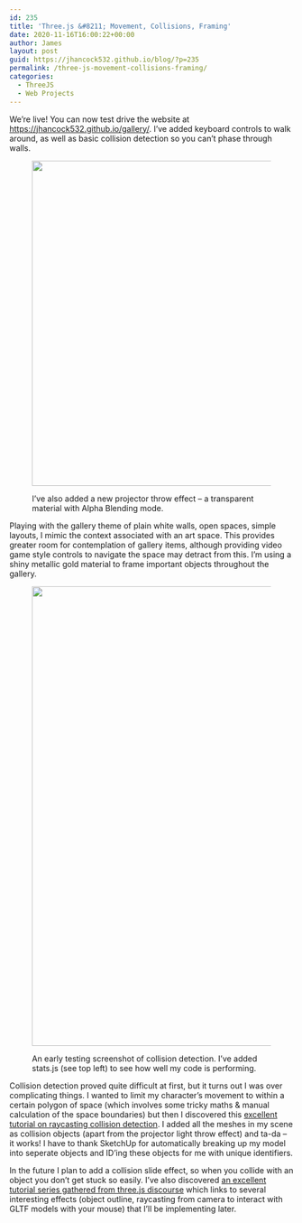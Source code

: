```yaml
---
id: 235
title: 'Three.js &#8211; Movement, Collisions, Framing'
date: 2020-11-16T16:00:22+00:00
author: James
layout: post
guid: https://jhancock532.github.io/blog/?p=235
permalink: /three-js-movement-collisions-framing/
categories:
  - ThreeJS
  - Web Projects
---
```

We&#8217;re live! You can now test drive the website at <https://jhancock532.github.io/gallery/>. I&#8217;ve added keyboard controls to walk around, as well as basic collision detection so you can&#8217;t phase through walls.<figure class="wp-block-image size-large">

<img loading="lazy" width="1024" height="576" src="https://jhancock532.github.io/blog/wp-content/uploads/2020/11/projector-effect-1024x576.jpg" alt="" class="wp-image-237" srcset="https://jhancock532.github.io/blog/wp-content/uploads/2020/11/projector-effect-1024x576.jpg 1024w, https://jhancock532.github.io/blog/wp-content/uploads/2020/11/projector-effect-300x169.jpg 300w, https://jhancock532.github.io/blog/wp-content/uploads/2020/11/projector-effect-768x432.jpg 768w, https://jhancock532.github.io/blog/wp-content/uploads/2020/11/projector-effect-1536x864.jpg 1536w, https://jhancock532.github.io/blog/wp-content/uploads/2020/11/projector-effect.jpg 1920w" sizes="(max-width: 767px) 89vw, (max-width: 1000px) 54vw, (max-width: 1071px) 543px, 580px" /> <figcaption>I&#8217;ve also added a new projector throw effect &#8211; a transparent material with Alpha Blending mode.</figcaption></figure> <!--more-->

Playing with the gallery theme of plain white walls, open spaces, simple layouts, I mimic the context associated with an art space. This provides greater room for contemplation of gallery items, although providing video game style controls to navigate the space may detract from this. I&#8217;m using a shiny metallic gold material to frame important objects throughout the gallery.<figure class="wp-block-image size-large">

<img loading="lazy" width="1024" height="814" src="https://jhancock532.github.io/blog/wp-content/uploads/2020/11/Collision-Detection-Early-Testing-1024x814.jpg" alt="" class="wp-image-245" srcset="https://jhancock532.github.io/blog/wp-content/uploads/2020/11/Collision-Detection-Early-Testing-1024x814.jpg 1024w, https://jhancock532.github.io/blog/wp-content/uploads/2020/11/Collision-Detection-Early-Testing-300x238.jpg 300w, https://jhancock532.github.io/blog/wp-content/uploads/2020/11/Collision-Detection-Early-Testing-768x610.jpg 768w, https://jhancock532.github.io/blog/wp-content/uploads/2020/11/Collision-Detection-Early-Testing.jpg 1280w" sizes="(max-width: 767px) 89vw, (max-width: 1000px) 54vw, (max-width: 1071px) 543px, 580px" /> <figcaption>An early testing screenshot of collision detection. I&#8217;ve added stats.js (see top left) to see how well my code is performing.</figcaption></figure> 

Collision detection proved quite difficult at first, but it turns out I was over complicating things. I wanted to limit my character&#8217;s movement to within a certain polygon of space (which involves some tricky maths & manual calculation of the space boundaries) but then I discovered this <a href="http://stemkoski.github.io/Three.js/Collision-Detection.html" data-type="URL" data-id="http://stemkoski.github.io/Three.js/Collision-Detection.html">excellent tutorial on raycasting collision detection</a>. I added all the meshes in my scene as collision objects (apart from the projector light throw effect) and ta-da &#8211; it works! I have to thank SketchUp for automatically breaking up my model into seperate objects and ID&#8217;ing these objects for me with unique identifiers.

In the future I plan to add a collision slide effect, so when you collide with an object you don&#8217;t get stuck so easily. I&#8217;ve also discovered <a href="https://hofk.de/main/discourse.threejs/" data-type="URL" data-id="https://hofk.de/main/discourse.threejs/">an excellent tutorial series gathered from three.js discourse</a> which links to several interesting effects (object outline, raycasting from camera to interact with GLTF models with your mouse) that I&#8217;ll be implementing later.